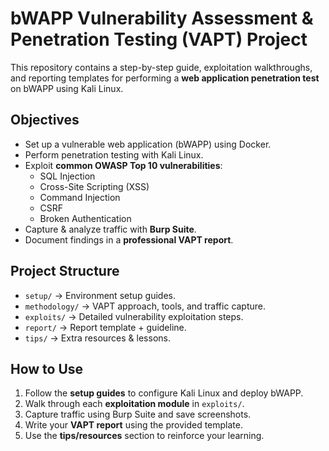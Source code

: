 # bWAPP Vulnerability Assessment & Penetration Testing (VAPT) Project

This repository contains a step-by-step guide, exploitation walkthroughs, and reporting templates for performing a **web application penetration test** on bWAPP using Kali Linux.

##  Objectives
- Set up a vulnerable web application (bWAPP) using Docker.
- Perform penetration testing with Kali Linux.
- Exploit **common OWASP Top 10 vulnerabilities**:
  - SQL Injection
  - Cross-Site Scripting (XSS)
  - Command Injection
  - CSRF
  - Broken Authentication
- Capture & analyze traffic with **Burp Suite**.
- Document findings in a **professional VAPT report**.

## Project Structure
- `setup/` → Environment setup guides.
- `methodology/` → VAPT approach, tools, and traffic capture.
- `exploits/` → Detailed vulnerability exploitation steps.
- `report/` → Report template + guideline.
- `tips/` → Extra resources & lessons.

## How to Use
1. Follow the **setup guides** to configure Kali Linux and deploy bWAPP.
2. Walk through each **exploitation module** in `exploits/`.
3. Capture traffic using Burp Suite and save screenshots.
4. Write your **VAPT report** using the provided template.
5. Use the **tips/resources** section to reinforce your learning.

